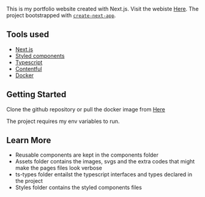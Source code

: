 This is my portfolio website created with Next.js. Visit the webiste [Here](https://ibraheemsulay.vercel.app/). The project bootstrapped with [`create-next-app`](https://github.com/vercel/next.js/tree/canary/packages/create-next-app).

## Tools used

- [Next.js](https://nextjs.org/)
- [Styled components](https://styled-components.com/)
- [Typescript](https://www.typescriptlang.org/)
- [Contentful](https://www.contentful.com/)
- [Docker](https://hub.docker.com)

## Getting Started

Clone the github repository or pull the docker image from [Here](https://ibraheemsulay.vercel.app/)

The project requires my env variables to run.

## Learn More

- Reusable components are kept in the components folder
- Assets folder contains the images, svgs and the extra codes that might make the pages files look verbose
- ts-types folder entailst the typescript interfaces and types declared in the project
- Styles folder contains the styled components files
